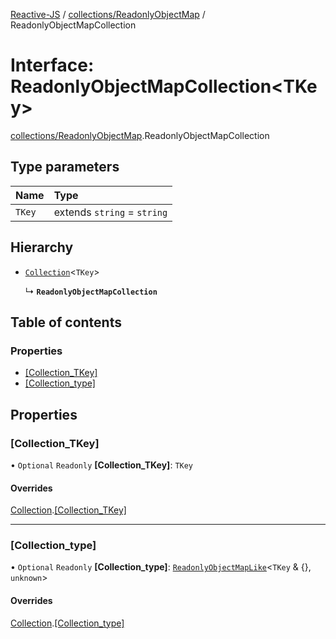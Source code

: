 [Reactive-JS](../README.md) / [collections/ReadonlyObjectMap](../modules/collections_ReadonlyObjectMap.md) / ReadonlyObjectMapCollection

# Interface: ReadonlyObjectMapCollection\<TKey\>

[collections/ReadonlyObjectMap](../modules/collections_ReadonlyObjectMap.md).ReadonlyObjectMapCollection

## Type parameters

| Name | Type |
| :------ | :------ |
| `TKey` | extends `string` = `string` |

## Hierarchy

- [`Collection`](collections.Collection.md)\<`TKey`\>

  ↳ **`ReadonlyObjectMapCollection`**

## Table of contents

### Properties

- [[Collection\_TKey]](collections_ReadonlyObjectMap.ReadonlyObjectMapCollection.md#[collection_tkey])
- [[Collection\_type]](collections_ReadonlyObjectMap.ReadonlyObjectMapCollection.md#[collection_type])

## Properties

### [Collection\_TKey]

• `Optional` `Readonly` **[Collection\_TKey]**: `TKey`

#### Overrides

[Collection](collections.Collection.md).[[Collection_TKey]](collections.Collection.md#[collection_tkey])

___

### [Collection\_type]

• `Optional` `Readonly` **[Collection\_type]**: [`ReadonlyObjectMapLike`](../modules/collections.md#readonlyobjectmaplike)\<`TKey` & {}, `unknown`\>

#### Overrides

[Collection](collections.Collection.md).[[Collection_type]](collections.Collection.md#[collection_type])
